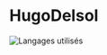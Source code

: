 # HugoDelsol

![Langages utilisés](https://github-readme-stats.vercel.app/api/top-langs/?username=golO-Glog&layout=compact&theme=radical)

